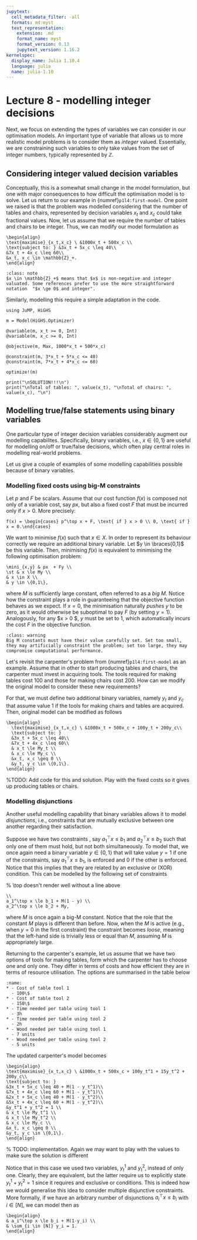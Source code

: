 ```yaml
---
jupytext:
  cell_metadata_filter: -all
  formats: md:myst
  text_representation:
    extension: .md
    format_name: myst
    format_version: 0.13
    jupytext_version: 1.16.2
kernelspec:
  display_name: Julia 1.10.4
  language: julia
  name: julia-1.10
---
```


# Lecture 8 - modelling integer decisions

Next, we focus on extending the types of variables we can consider in our optimisation models. An important type of variable that allows us to more realistic model problems is to consider them as *integer* valued. Essentially, we are constraining such variables to only take values from the set of integer numbers, typically represented by $\mathbb{Z}$.

## Considering integer valued decision variables

Conceptually, this is a somewhat small change in the model formulation, but one with major consequences to how difficult the optimisation model is to solve. Let us return to our example in {numref}`p1l4:first-model`. One point we raised is that the problem was modelled considering that the number of tables and chairs, represented by decision variables $x_t$ and $x_c$ could take fractional values. Now, let us assume that we require the number of tables and chairs to be integer. Thus, we can modify our model formulation as 

```{math}
\begin{align}
\text{maximise}_{x_t,x_c} \ &1000x_t + 500x_c \\
\text{subject to: } &3x_t + 5x_c \leq 40\\
&7x_t + 4x_c \leq 60\\
&x_t, x_c \in \mathbb{Z}_+.
\end{align}
```

```{admonition} Alternative notation for integer-valued variables
:class: note
$x \in \mathbb{Z}_+$ means that $x$ is non-negative and integer valuated. Some references prefer to use the more straightforward notation  "$x \ge 0$ and integer".  
```

Similarly, modelling this require a simple adaptation in the code.

```{code-cell}
using JuMP, HiGHS

m = Model(HiGHS.Optimizer)

@variable(m, x_t >= 0, Int)
@variable(m, x_c >= 0, Int)

@objective(m, Max, 1000*x_t + 500*x_c)

@constraint(m, 3*x_t + 5*x_c <= 40)
@constraint(m, 7*x_t + 4*x_c <= 60)

optimize!(m)

print("\nSOLUTION!!!\n")
print("\nTotal of tables: ", value(x_t), "\nTotal of chairs: ", value(x_c), "\n")
```


## Modelling true/false statements using binary variables

One particular type of integer decision variables considerably augment our modelling capabilites. Specifically, binary variables, i.e., $x \in \{0,1\}$ are useful for modelling on/off or true/false decisions, which often play central roles in modelling real-world problems.

Let us give a couple of examples of some modelling capabilities possible because of binary variables.

### Modelling fixed costs using big-M constraints

Let $p$ and $F$ be scalars. Assume that our cost function $f(x)$ is composed not only of a variable cost, say $px$, but also a fixed cost $F$ that must be incurred only if $x > 0$. More precisely:

```{math}
f(x) = \begin{cases} p^\top x + F, \text{ if } x > 0 \\ 0, \text{ if } x = 0.\end{cases}
```

We want to minimise $f(x)$ such that $x \in X$. In order to represent its behaviour correctly we require an additional binary variable. Let $y \in \braces{0,1}$ be this variable. Then, minimising $f(x)$ is equivalent to minimising the following optimisation problem:

```{math}
\mini_{x,y} & px  + Fy \\
\st & x \le My \\
& x \in X \\
& y \in \{0,1\},
```
where $M$ is sufficiently large constant, often referred to as a *big M*. Notice how the constraint plays a role in guaranteeing that the objective function behaves as we expect. If $x=0$, the minimisation naturally *pushes* $y$ to be zero, as it would otherwise be suboptimal to pay $F$ (by setting $y=1$). Analogously, for any $x > 0 $, $y$ must be set to $1$, which automatically incurs the cost $F$ in the objective function. 

```{admonition} Beware of big M constants
:class: warning
Big M constants must have their value carefully set. Set too small, they may artificially constraint the problem; set too large, they may compromise computational performance.
```

Let's revisit the carpenter's problem from {numref}`p1l4:first-model` as an example. Assume that in other to start producing tables and chairs, the carpenter must invest in acquiring tools. The tools required for making tables cost $100$ and those for making chairs cost $200$. How can we modify the original model to consider these new requirements?

For that, we must define two additional binary variables, namely $y_t$ and $y_c$ that assume value 1 if the tools for making chairs and tables are acquired. Then, original model can be modified as follows

```{math}
\begin{align}
  \text{maximise}_{x_t,x_c} \ &1000x_t + 500x_c + 100y_t + 200y_c\\
  \text{subject to: } 
  &3x_t + 5x_c \leq 40\\
  &7x_t + 4x_c \leq 60\\
  & x_t \le My_t \\
  & x_c \le My_c \\
  &x_t, x_c \geq 0 \\
  &y_t, y_c \in \{0,1\}.
\end{align}
```

%TODO: Add code for this and solution. Play with the fixed costs so it gives up producing tables or chairs.

### Modelling disjunctions

Another useful modelling capability that binary variables allows it to model *disjunctions*, i.e., constraints that are mutually exclusive between one another regarding their satisfaction.

Suppose we have two constraints , say $a_1^\top x \le b_1$ and $a_2^\top x \le b_2$ such that only one of them must hold, but not both simultaneously. To model that, we once again need a binary variable $y \in \{0,1\}$ that will take value $y=1$ if one of the constraints, say $a_1^\top x \le b_1$, is enforced and 0 if the other is enforced. Notice that this implies that they are related by an exclusive or (XOR) condition. This can be modelled by the following set of constraints

% \top doesn't render well without a line above
```{math}
\\
a_1^\top x \le b_1 + M(1 - y) \\
a_2^\top x \le b_2 + My,
```

where $M$ is once again a big-M constant. Notice that the role that the constant $M$ plays is different than before. Now, when the $M$ is active (e.g., when $y = 0$ in the first constraint) the constraint becomes *loose*, meaning that the left-hand side is trivially less or equal than $M$, assuming $M$ is appropriately large.

Returning to the carpenter's example, let us assume that we have two options of tools for making tables, form which the carpenter has to choose one and only one. They differ in terms of costs and how efficient they are in terms of resource utilisation. The options are summarised in the table below

```{list-table} Additional problem parameters
:name: 
* - Cost of table tool 1
  - 100\$
* - Cost of table tool 2
  - 150\$
* - Time needed per table using tool 1
  - 3h
* - Time needed per table using tool 2
  - 2h
* - Wood needed per table using tool 1
  - 7 units
* - Wood needed per table using tool 2
  - 5 units
```

The updated carpenter's model becomes

```{math}
\begin{align}
\text{maximise}_{x_t,x_c} \ &1000x_t + 500x_c + 100y_t^1 + 15y_t^2 + 200y_c\\
\text{subject to: } 
&3x_t + 5x_c \leq 40 + M(1 - y_t^1)\\
&7x_t + 4x_c \leq 60 + M(1 - y_t^1)\\
&2x_t + 5x_c \leq 40 + M(1 - y_t^2)\\
&5x_t + 4x_c \leq 60 + M(1 - y_t^2)\\
&y_t^1 + y_t^2 = 1 \\
& x_t \le My_t^1 \\
& x_t \le My_t^2 \\
& x_c \le My_c \\
&x_t, x_c \geq 0 \\
&y_t, y_c \in \{0,1\}.
\end{align}
```

% TODO: implementation. Again we may want to play with the values to make sure the solution is different

Notice that in this case we used two variables, $y_t^1$ and $y_t^2$, instead of only one. Clearly, they are equivalent, but the latter require us to explicitly state $y_t^1 + y_t^2 = 1$ since it requires and exclusive or conditions. This is indeed how we would generalise this idea to consider multiple disjunctive constraints. More formally, if we have an arbitrary number of disjunctions $a_i^\top x \le b_i$ with $i \in [N]$, we can model then as

```{math}
\begin{align}
& a_i^\top x \le b_i + M(1-y_i) \\ 
& \sum_{i \in [N]} y_i = 1. 
\end{align}
```
